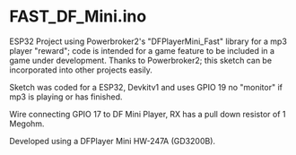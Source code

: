 # FAST_DF_Mini.ino

ESP32 Project using Powerbroker2's "DFPlayerMini_Fast" library for a mp3 player "reward"; code is intended for a game feature to be included in a game under development.
Thanks to Powerbroker2; this sketch can be incorporated into other projects easily.

Sketch was coded for a ESP32, Devkitv1 and uses GPIO 19 no "monitor" if mp3 is playing or has finished.

Wire connecting GPIO 17 to DF Mini Player, RX has a pull down resistor of 1 Megohm.

Developed using a DFPlayer Mini HW-247A (GD3200B).

